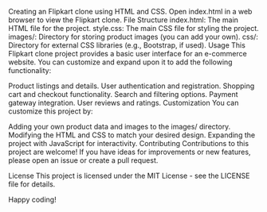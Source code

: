 
Creating an Flipkart clone using HTML and CSS.
Open index.html in a web browser to view the Flipkart clone.
File Structure
index.html: The main HTML file for the project.
style.css: The main CSS file for styling the project.
images/: Directory for storing product images (you can add your own).
css/: Directory for external CSS libraries (e.g., Bootstrap, if used).
Usage
This Flipkart clone project provides a basic user interface for an e-commerce website. You can customize and expand upon it to add the following functionality:

Product listings and details.
User authentication and registration.
Shopping cart and checkout functionality.
Search and filtering options.
Payment gateway integration.
User reviews and ratings.
Customization
You can customize this project by:

Adding your own product data and images to the images/ directory.
Modifying the HTML and CSS to match your desired design.
Expanding the project with JavaScript for interactivity.
Contributing
Contributions to this project are welcome! If you have ideas for improvements or new features, please open an issue or create a pull request.

License
This project is licensed under the MIT License - see the LICENSE file for details.

Happy coding!

